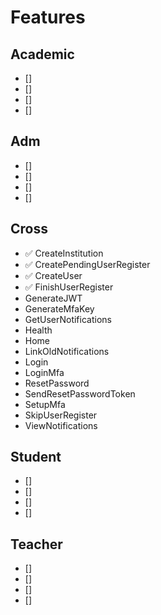 # Features

## Academic

- [] 
- [] 
- [] 
- []


## Adm

- [] 
- [] 
- [] 
- []

## Cross

- ✅ CreateInstitution
- ✅ CreatePendingUserRegister
- ✅ CreateUser
- ✅ FinishUserRegister
- GenerateJWT
- GenerateMfaKey
- GetUserNotifications
- Health
- Home
- LinkOldNotifications
- Login
- LoginMfa
- ResetPassword
- SendResetPasswordToken
- SetupMfa
- SkipUserRegister
- ViewNotifications

## Student

- [] 
- [] 
- [] 
- [] 

## Teacher

- [] 
- [] 
- [] 
- [] 




